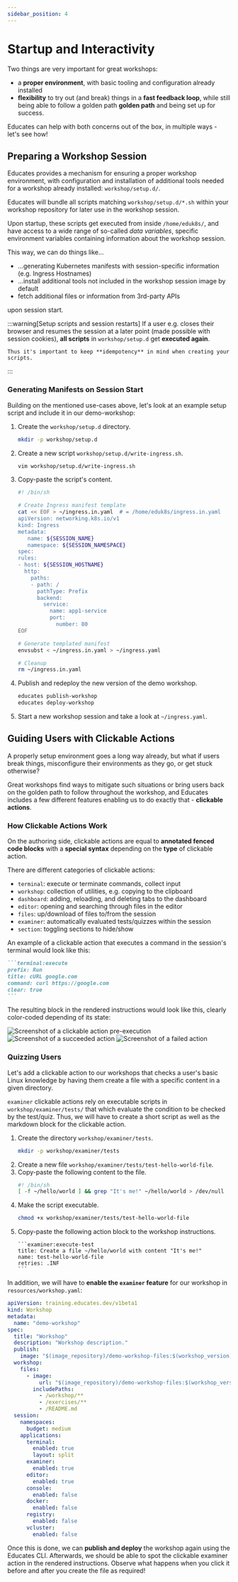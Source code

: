 ```yaml
---
sidebar_position: 4
---
```

# Startup and Interactivity

Two things are very important for great workshops:

- a **proper environment**, with basic tooling and configuration
   already installed
- **flexibility** to try out (and break) things in a **fast feedback loop**,
   while still being able to follow a golden path **golden path** and being set
   up for success.

Educates can help with both concerns out of the box, in multiple ways -
let's see how!

## Preparing a Workshop Session

Educates provides a mechanism for ensuring a proper workshop environment,
with configuration and installation of additional tools needed for a workshop
already installed: `workshop/setup.d/`.

Educates will bundle all scripts matching `workshop/setup.d/*.sh` within your
workshop repository for later use in the workshop session.

Upon startup, these scripts get executed from inside `/home/eduk8s/`, and have
access to a wide range of so-called _data variables_, specific environment
variables containing information about the workshop session.

This way, we can do things like...

- ...generating Kubernetes manifests with session-specific information
   (e.g. Ingress Hostnames)
- ...install additional tools not included in the workshop session image
   by default
- fetch additional files or information from 3rd-party APIs

upon session start.

:::warning[Setup scripts and session restarts]
    If a user e.g. closes their browser and resumes the session at a later
    point (made possible with session cookies), **all scripts** in
    `workshop/setup.d` get **executed again**.

    Thus it's important to keep **idempotency** in mind when creating your
    scripts.
:::

### Generating Manifests on Session Start

Building on the mentioned use-cases above, let's look at an example setup
script and include it in our demo-workshop:

1. Create the `workshop/setup.d` directory.   
   ```sh title="Create the setup directory"
   mkdir -p workshop/setup.d
   ```
2. Create a new script `workshop/setup.d/write-ingress.sh`.
   ``` sh title="Create the script"
   vim workshop/setup.d/write-ingress.sh
   ```
3. Copy-paste the script's content.
   ```sh title="Contents of the script"
   #! /bin/sh

   # Create Ingress manifest template
   cat << EOF > ~/ingress.in.yaml  # = /home/eduk8s/ingress.in.yaml
   apiVersion: networking.k8s.io/v1
   kind: Ingress
   metadata:
      name: ${SESSION_NAME}
      namespace: ${SESSION_NAMESPACE}
   spec:
   rules:
   - host: ${SESSION_HOSTNAME}
     http:
       paths:
       - path: /
         pathType: Prefix
         backend:
           service:
             name: app1-service
             port:
               number: 80
   EOF

   # Generate templated manifest
   envsubst < ~/ingress.in.yaml > ~/ingress.yaml

   # Cleanup
   rm ~/ingress.in.yaml
   ```
4. Publish and redeploy the new version of the demo workshop.
   ``` sh title="Redeploy the demo workshop"
   educates publish-workshop
   educates deploy-workshop
   ```
5. Start a new workshop session and take a look at `~/ingress.yaml`.   

## Guiding Users with Clickable Actions

A properly setup environment goes a long way already, but what if users break
things, misconfigure their environments as they go, or get stuck otherwise?

Great workshops find ways to mitigate such situations or bring users back
on the golden path to follow throughout the workshop, and Educates includes
a few different features enabling us to do exactly that - **clickable actions**.

### How Clickable Actions Work

On the authoring side, clickable actions are equal to **annotated fenced code blocks**
with a **special syntax** depending on the **type** of clickable action.

There are different categories of clickable actions:

- `terminal`: execute or terminate commands, collect input
- `workshop`: collection of utilities, e.g. copying to the clipboard
- `dashboard`: adding, reloading, and deleting tabs to the dashboard
- `editor`: opening and searching through files in the editor
- `files`: up/download of files to/from the session
- `examiner`: automatically evaluated tests/quizzes within the session
- `section`: toggling sections to hide/show

An example of a clickable action that executes a command in the session's terminal
would look like this:

~~~md title="Clear terminal and curl google.com"
```terminal:execute
prefix: Run
title: cURL google.com
command: curl https://google.com
clear: true
```
~~~

The resulting block in the rendered instructions would look like this, clearly
color-coded depending of its state:

![Screenshot of a clickable action pre-execution](img/clickable-action.png)
![Screenshot of a succeeded action](img/clickable-action-success.png)
![Screenshot of a failed action](img/clickable-action-failure.png)

### Quizzing Users

Let's add a clickable action to our workshops that checks a user's basic Linux
knowledge by having them create a file with a specific content in a given directory.

`examiner` clickable actions rely on executable scripts in `workshop/examiner/tests/`
that which evaluate the condition to be checked by the test/quiz. Thus, we will have
to create a short script as well as the markdown block for the clickable action.

1. Create the directory `workshop/examiner/tests`.
   ```sh title="Create workshop/examiner/tests"
   mkdir -p workshop/examiner/tests
   ```
2. Create a new file `workshop/examiner/tests/test-hello-world-file`.
3. Copy-paste the following content to the file.
   ```sh title="Create test script"
   #! /bin/sh
   [ -f ~/hello/world ] && grep "It's me!" ~/hello/world > /dev/null
   ```
4. Make the script executable.
   ```sh title="Make test script executable"
   chmod +x workshop/examiner/tests/test-hello-world-file
   ```
5. Copy-paste the following action block to the workshop instructions.
   ~~~
   ```examiner:execute-test
   title: Create a file ~/hello/world with content "It's me!"
   name: test-hello-world-file
   retries: .INF
   ```
   ~~~

In addition, we will have to **enable the `examiner` feature** for
our workshop in `resources/workshop.yaml`:

```yaml title="Enable the examiner for the workshop" hl_lines="25-26"
apiVersion: training.educates.dev/v1beta1
kind: Workshop
metadata:
  name: "demo-workshop"
spec:
  title: "Workshop"
  description: "Workshop description."
  publish:
    image: "$(image_repository)/demo-workshop-files:$(workshop_version)"
  workshop:
    files:
      - image:
          url: "$(image_repository)/demo-workshop-files:$(workshop_version)"
        includePaths:
          - /workshop/**
          - /exercises/**
          - /README.md
  session:
    namespaces:
      budget: medium
    applications:
      terminal:
        enabled: true
        layout: split
      examiner:
        enabled: true
      editor:
        enabled: true
      console:
        enabled: false
      docker:
        enabled: false
      registry:
        enabled: false
      vcluster:
        enabled: false
```

Once this is done, we can **publish and deploy** the workshop again using the Educates CLI.
Afterwards, we should be able to spot the clickable examiner action in the rendered
instructions. Observe what happens when you click it before and after you create the file
as required!
